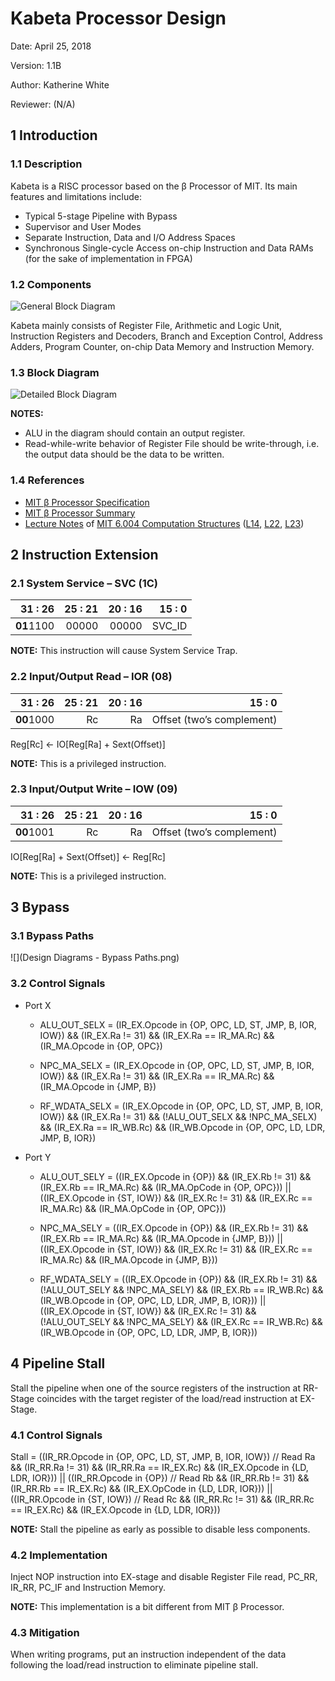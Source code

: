 # Kabeta Processor Design

Date: April 25, 2018

Version: 1.1B

Author: Katherine White

Reviewer: (N/A)

## 1 Introduction

### 1.1	Description

Kabeta is a RISC processor based on the β Processor of MIT. Its main features and limitations include:
- Typical 5-stage Pipeline with Bypass
- Supervisor and User Modes
- Separate Instruction, Data and I/O Address Spaces
- Synchronous Single-cycle Access on-chip Instruction and Data RAMs (for the sake of implementation in FPGA)

### 1.2	Components

![General Block Diagram](https://github.com/kathywh/Kabeta/blob/master/doc/Design%20Diagrams%20-%20General%20Block%20Diagram.png)

Kabeta mainly consists of Register File, Arithmetic and Logic Unit, Instruction Registers and Decoders, Branch and Exception Control, Address Adders, Program Counter, on-chip Data Memory and Instruction Memory.

### 1.3	Block Diagram

![Detailed Block Diagram](https://github.com/kathywh/Kabeta/blob/master/doc/Design%20Diagrams%20-%20Detailed%20Block%20Diagram.png)

**NOTES:**
- ALU in the diagram should contain an output register.
- Read-while-write behavior of Register File should be write-through, i.e. the output data should be the data to be written.

### 1.4	References

- [MIT β Processor Specification](MIT6_004s09_lab_beta_doc.pdf)
- [MIT β Processor Summary](MIT6_004s09_lab_beta_summary.pdf)
- [Lecture Notes](https://ocw.mit.edu/courses/electrical-engineering-and-computer-science/6-004-computation-structures-spring-2009/lecture-notes/) of [MIT 6.004 Computation Structures](https://ocw.mit.edu/courses/electrical-engineering-and-computer-science/6-004-computation-structures-spring-2009/) ([L14](MIT6_004s09_lec14.pdf), [L22](MIT6_004s09_lec22.pdf), [L23](MIT6_004s09_lec23.pdf))

## 2 Instruction Extension

### 2.1 System Service – SVC (1C)

|    31 : 26 | 25 : 21 | 20 : 16 | 15 : 0 |
|-----------:|--------:|--------:|-------:|
| **01**1100 |   00000 |   00000 | SVC_ID |

**NOTE:** This instruction will cause System Service Trap.

### 2.2 Input/Output Read – IOR (08)

|    31 : 26 | 25 : 21 | 20 : 16 |                    15 : 0 |
|-----------:|--------:|--------:|--------------------------:|
| **00**1000 |      Rc |      Ra | Offset (two’s complement) |

Reg[Rc] ← IO[Reg[Ra] + Sext(Offset)]

**NOTE:** This is a privileged instruction.

### 2.3 Input/Output Write – IOW (09)

|    31 : 26 | 25 : 21 | 20 : 16 |                    15 : 0 |
|-----------:|--------:|--------:|--------------------------:|
| **00**1001 |      Rc |      Ra | Offset (two’s complement) |

IO[Reg[Ra] + Sext(Offset)] ← Reg[Rc]

**NOTE:** This is a privileged instruction.

## 3 Bypass

### 3.1 Bypass Paths

![](Design Diagrams - Bypass Paths.png)

### 3.2 Control Signals

- Port X

  - ALU_OUT_SELX =
(IR_EX.Opcode in {OP, OPC, LD, ST, JMP, B, IOR, IOW})
&& (IR_EX.Ra != 31)
&& (IR_EX.Ra == IR_MA.Rc) && (IR_MA.Opcode in {OP, OPC})

  - NPC_MA_SELX =
(IR_EX.Opcode in {OP, OPC, LD, ST, JMP, B, IOR, IOW})
&& (IR_EX.Ra != 31)
&& (IR_EX.Ra == IR_MA.Rc) && (IR_MA.Opcode in {JMP, B})

  - RF_WDATA_SELX =
(IR_EX.Opcode in {OP, OPC, LD, ST, JMP, B, IOR, IOW})
&& (IR_EX.Ra != 31)
&& (!ALU_OUT_SELX && !NPC_MA_SELX)
&& (IR_EX.Ra == IR_WB.Rc)
&& (IR_WB.Opcode in {OP, OPC, LD, LDR, JMP, B, IOR})

- Port Y

  - ALU_OUT_SELY =
((IR_EX.Opcode in {OP}) && (IR_EX.Rb != 31)
&& (IR_EX.Rb == IR_MA.Rc) && (IR_MA.OpCode in {OP, OPC}))
|| ((IR_EX.Opcode in {ST, IOW}) && (IR_EX.Rc != 31)
&& (IR_EX.Rc == IR_MA.Rc) && (IR_MA.OpCode in {OP, OPC}))

  - NPC_MA_SELY =
((IR_EX.Opcode in {OP}) && (IR_EX.Rb != 31)
&& (IR_EX.Rb == IR_MA.Rc)
&& (IR_MA.Opcode in {JMP, B}))
|| ((IR_EX.Opcode in {ST, IOW}) && (IR_EX.Rc != 31)
&& (IR_EX.Rc == IR_MA.Rc)
&& (IR_MA.Opcode in {JMP, B}))

  - RF_WDATA_SELY =
((IR_EX.Opcode in {OP}) && (IR_EX.Rb != 31)
&& (!ALU_OUT_SELY && !NPC_MA_SELY)
&& (IR_EX.Rb == IR_WB.Rc)
&& (IR_WB.Opcode in {OP, OPC, LD, LDR, JMP, B, IOR}))
|| ((IR_EX.Opcode in {ST, IOW}) && (IR_EX.Rc != 31)
&& (!ALU_OUT_SELY && !NPC_MA_SELY)
&& (IR_EX.Rc == IR_WB.Rc)
&& (IR_WB.Opcode in {OP, OPC, LD, LDR, JMP, B, IOR}))

## 4 Pipeline Stall

Stall the pipeline when one of the source registers of the instruction at RR-Stage coincides with the target register of the load/read instruction at EX-Stage.

### 4.1 Control Signals

Stall =
((IR_RR.Opcode in {OP, OPC, LD, ST, JMP, B, IOR, IOW})  // Read Ra
&& (IR_RR.Ra != 31)
&& (IR_RR.Ra == IR_EX.Rc) && (IR_EX.Opcode in {LD, LDR, IOR}))
|| ((IR_RR.Opcode in {OP})  // Read Rb
&& (IR_RR.Rb != 31)
&& (IR_RR.Rb == IR_EX.Rc) && (IR_EX.OpCode in {LD, LDR, IOR}))
|| ((IR_RR.Opcode in {ST, IOW})  // Read Rc
&& (IR_RR.Rc != 31)
&& (IR_RR.Rc == IR_EX.Rc) && (IR_EX.Opcode in {LD, LDR, IOR}))

**NOTE:** Stall the pipeline as early as possible to disable less components.

### 4.2 Implementation

Inject NOP instruction into EX-stage and disable Register File read, PC_RR, IR_RR, PC_IF and Instruction Memory.

**NOTE:** This implementation is a bit different from MIT β Processor.

### 4.3 Mitigation

When writing programs, put an instruction independent of the data following the load/read instruction to eliminate pipeline stall.
